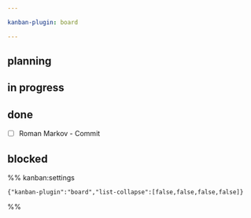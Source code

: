 ```yaml
---

kanban-plugin: board

---
```


## planning



## in progress



## done

- [ ] Roman Markov - Commit


## blocked





%% kanban:settings
```
{"kanban-plugin":"board","list-collapse":[false,false,false,false]}
```
%%